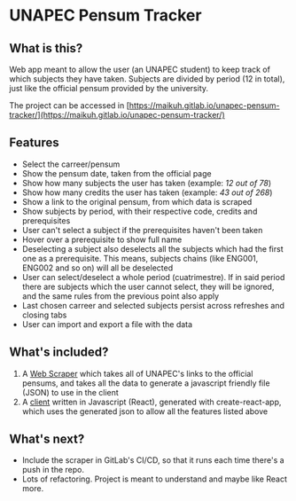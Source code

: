 # UNAPEC Pensum Tracker

## What is this?

Web app meant to allow the user (an UNAPEC student) to keep track of which subjects they have taken. Subjects are divided by period (12 in total), just like the official pensum provided by the university.

The project can be accessed in [https://maikuh.gitlab.io/unapec-pensum-tracker/](https://maikuh.gitlab.io/unapec-pensum-tracker/)

## Features

-   Select the carreer/pensum
-   Show the pensum date, taken from the official page
-   Show how many subjects the user has taken (example: _12 out of 78_)
-   Show how many credits the user has taken (example: _43 out of 268_)
-   Show a link to the original pensum, from which data is scraped
-   Show subjects by period, with their respective code, credits and prerequisites
-   User can't select a subject if the prerequisites haven't been taken
-   Hover over a prerequisite to show full name
-   Deselecting a subject also deselects all the subjects which had the first one as a prerequisite. This means, subjects chains (like ENG001, ENG002 and so on) will all be deselected
-   User can select/deselect a whole period (cuatrimestre). If in said period there are subjects which the user cannot select, they will be ignored, and the same rules from the previous point also apply
-   Last chosen carreer and selected subjects persist across refreshes and closing tabs
-   User can import and export a file with the data

## What's included?

1. A [Web Scraper](scraper) which takes all of UNAPEC's links to the official pensums, and takes all the data to generate a javascript friendly file (JSON) to use in the client
2. A [client](client) written in Javascript (React), generated with create-react-app, which uses the generated json to allow all the features listed above

## What's next?

-   Include the scraper in GitLab's CI/CD, so that it runs each time there's a push in the repo.
-   Lots of refactoring. Project is meant to understand and maybe like React more.
